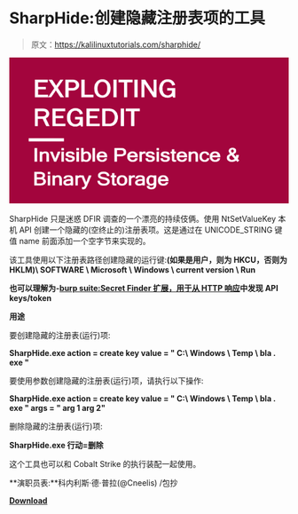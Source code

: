 # SharpHide:创建隐藏注册表项的工具

> 原文：<https://kalilinuxtutorials.com/sharphide/>

[![SharpHide : Tool To Create Hidden Registry Keys](img/8cec977f03b668645ee4fb739d870434.png "SharpHide : Tool To Create Hidden Registry Keys")](https://1.bp.blogspot.com/-06xC4w30GpE/XeovGk67q3I/AAAAAAAAD0U/OGeYpWWDMCIRN72sBkE673VGPf8uk0RHgCLcBGAsYHQ/s1600/Capture%25281%2529.png)

SharpHide 只是迷惑 DFIR 调查的一个漂亮的持续伎俩。使用 NtSetValueKey 本机 API 创建一个隐藏的(空终止的)注册表项。这是通过在 UNICODE_STRING 键值 name 前面添加一个空字节来实现的。

该工具使用以下注册表路径创建隐藏的运行键:**(如果是用户，则为 HKCU，否则为 HKLM)\ SOFTWARE \ Microsoft \ Windows \ current version \ Run**

**也可以理解为-[burp suite:Secret Finder 扩展，用于从 HTTP 响应](https://kalilinuxtutorials.com/burpsuite-secret-finder/)中发现 API keys/token**

**用途**

要创建隐藏的注册表(运行)项:

**SharpHide.exe action = create key value = " C:\ Windows \ Temp \ bla . exe "**

要使用参数创建隐藏的注册表(运行)项，请执行以下操作:

**SharpHide.exe action = create key value = " C:\ Windows \ Temp \ bla . exe " args = " arg 1 arg 2"**

删除隐藏的注册表(运行)项:

**SharpHide.exe 行动=删除**

这个工具也可以和 Cobalt Strike 的执行装配一起使用。

**演职员表:**科内利斯·德·普拉(@Cneelis) /包抄

[**Download**](https://github.com/ewhitehats/InvisiblePersistence/blob/master/InvisibleRegValues_Whitepaper.pdf)